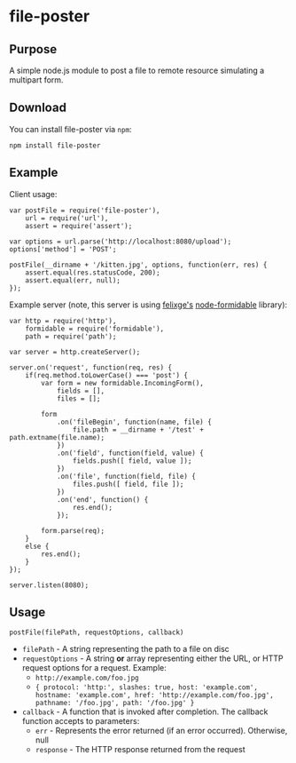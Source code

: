 # file-poster

## Purpose
A simple node.js module to post a file to remote resource simulating a multipart form.

## Download
You can install file-poster via `npm`:

    npm install file-poster

## Example
Client usage:

    var postFile = require('file-poster'),
        url = require('url'),
        assert = require('assert');

    var options = url.parse('http://localhost:8080/upload');
    options['method'] = 'POST';

    postFile(__dirname + '/kitten.jpg', options, function(err, res) {
        assert.equal(res.statusCode, 200);
        assert.equal(err, null);
    });

Example server (note, this server is using [felixge's](https://github.com/felixge) [node-formidable](https://github.com/felixge/node-formidable) library):

    var http = require('http'),
        formidable = require('formidable'),
        path = require('path');

    var server = http.createServer();

    server.on('request', function(req, res) {
        if(req.method.toLowerCase() === 'post') {
            var form = new formidable.IncomingForm(),
                fields = [],
                files = [];

            form
                .on('fileBegin', function(name, file) {
                    file.path = __dirname + '/test' + path.extname(file.name);
                })
                .on('field', function(field, value) {
                    fields.push([ field, value ]);
                })
                .on('file', function(field, file) {
                    files.push([ field, file ]);
                })
                .on('end', function() {
                    res.end();
                });

            form.parse(req);
        }
        else {
            res.end();
        }
    });

    server.listen(8080);

## Usage

    postFile(filePath, requestOptions, callback)

  - `filePath` - A string representing the path to a file on disc
  - `requestOptions` - A string **or** array representing either the URL, or HTTP request options for a request. Example:
    - `http://example.com/foo.jpg`
    - `{ protocol: 'http:', slashes: true, host: 'example.com', hostname: 'example.com', href: 'http://example.com/foo.jpg', pathname: '/foo.jpg', path: '/foo.jpg' }`
  - `callback` - A function that is invoked after completion. The callback function accepts to parameters:
    - `err` - Represents the error returned (if an error occurred). Otherwise, null
    - `response` - The HTTP response returned from the request